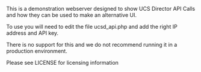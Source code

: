 This is a demonstration webserver designed to show UCS Director API
Calls and how they can be used to make an alternative UI.

To use you will need to edit the file ucsd_api.php and add the right IP address
and API key.

There is no support for this and we do not recommend running it in a
production environment.

Please see LICENSE for licensing information
